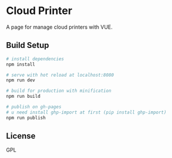 # Cloud Printer

A page for manage cloud printers with VUE.

## Build Setup

```bash
# install dependencies
npm install

# serve with hot reload at localhost:8080
npm run dev

# build for production with minification
npm run build

# publish on gh-pages
# u need install ghp-import at first (pip install ghp-import)
npm run publish
```

## License

GPL